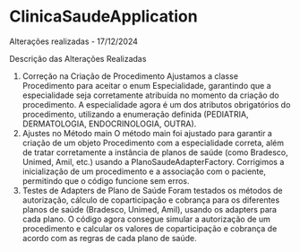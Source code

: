 # ClinicaSaudeApplication

Alterações realizadas - 17/12/2024

Descrição das Alterações Realizadas
1. Correção na Criação de Procedimento
Ajustamos a classe Procedimento para aceitar o enum Especialidade, garantindo que a especialidade seja corretamente atribuída no momento da criação do procedimento. A especialidade agora é um dos atributos obrigatórios do procedimento, utilizando a enumeração definida (PEDIATRIA, DERMATOLOGIA, ENDOCRINOLOGIA, OUTRA).
2. Ajustes no Método main
O método main foi ajustado para garantir a criação de um objeto Procedimento com a especialidade correta, além de tratar corretamente a instância de planos de saúde (como Bradesco, Unimed, Amil, etc.) usando a PlanoSaudeAdapterFactory.
Corrigimos a inicialização de um procedimento e a associação com o paciente, permitindo que o código funcione sem erros.
3. Testes de Adapters de Plano de Saúde
Foram testados os métodos de autorização, cálculo de coparticipação e cobrança para os diferentes planos de saúde (Bradesco, Unimed, Amil), usando os adapters para cada plano.
O código agora consegue simular a autorização de um procedimento e calcular os valores de coparticipação e cobrança de acordo com as regras de cada plano de saúde.
